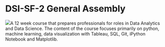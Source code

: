 # DSI-SF-2 General Assembly
![](https://camo.githubusercontent.com/6ce15b81c1f06d716d753a61f5db22375fa684da/68747470733a2f2f67612d646173682e73332e616d617a6f6e6177732e636f6d2f70726f64756374696f6e2f6173736574732f6c6f676f2d39663838616536633963333837313639306533333238306663663535376633332e706e67)A 12 week course that prepares professionals for roles in Data Analytics and Data Science. The content of the course focuses primarily on python, machine learning, data visualization with Tableau, SQL, Git, iPython Notebook and Matplotlib. 
